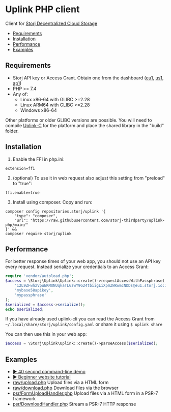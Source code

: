 Uplink PHP client
=============

Client for [Storj Decentralized Cloud Storage](https://storj.io/)

- [Requirements](#Requirements)
- [Installation](#Installation)
- [Performance](#Performance)
- [Examples](#Examples)

Requirements
----------

- Storj API key or Access Grant. Obtain one from the dashboard ([eu1](https://eu1.storj.io/access-grants), [us1](https://us1.storj.io/access-grants), [ap1](https://ap1.storj.io/access-grants))
- PHP >= 7.4
- Any of:
  - Linux x86-64 with GLIBC >=2.28
  - Linux ARM64 with GLIBC >=2.28
  - Windows x86-64

Other platforms or older GLIBC versions are possible. You will need to compile [Uplink-C](https://github.com/storj/uplink-c) for the platform and place the shared library in the "build" folder.

Installation
---------

1. Enable the FFI in php.ini:

```
extension=ffi
```

2. (optional) To use it in web request also adjust this setting from "preload" to "true":

```
ffi.enable=true
```

3. Install using composer. Copy and run:

```
composer config repositories.storj/uplink '{
    "type": "composer",
    "url": "https://raw.githubusercontent.com/storj-thirdparty/uplink-php/main/"
}' &&
composer require storj/uplink
```

Performance
----

For better response times of your web app, you should not use an API key every request. Instead serialize your credentials to an Access Grant:

```php
require 'vendor/autoload.php';
$access = \Storj\Uplink\Uplink::create()->requestAccessWithPassphrase(
    '12L9ZFwhzVpuEKMUNUqkaTLGzwY9G24tbiigLiXpmZWKwmcNDDs@eu1.storj.io:7777',
    'mybase58apikey',
    'mypassphrase'
);
$serialized = $access->serialize();
echo $serialized;
```

If you have already used uplink-cli you can read the Access Grant from `~/.local/share/storj/uplink/config.yaml`
or share it using `$ uplink share`

You can then use this in your web app:

```php
$access = \Storj\Uplink\Uplink::create()->parseAccess($serialized);
```

Examples
------

- [▶ 40 second command-line demo](https://www.youtube.com/watch?v=QOjM5ERd8yo)
- [▶ Beginner website tutorial](https://www.youtube.com/watch?v=QOjM5ERd8yo&feature=youtu.be)
- [raw/upload.php](examples/raw/upload.php) Upload files via a HTML form
- [raw/download.php](examples/raw/download.php) Download files via the browser
- [psr/FormUploadHandler.php](examples/psr/FormUploadHandler.php) Upload files via a HTML form in a PSR-7 framework
- [psr/DownloadHandler.php](examples/psr/DownloadHandler.php) Stream a PSR-7 HTTP response
